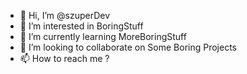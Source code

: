 - 👋 Hi, I’m @szuperDev
- 👀 I’m interested in BoringStuff
- 🌱 I’m currently learning MoreBoringStuff
- 💞️ I’m looking to collaborate on Some Boring Projects
- 📫 How to reach me ?

<!---
szuperDev/szuperDev is a ✨ special ✨ repository because its `README.md` (this file) appears on your GitHub profile.
You can click the Preview link to take a look at your changes.
--->
